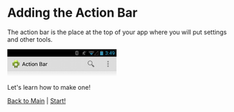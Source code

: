 # Adding the Action Bar

The action bar is the place at the top of your app where you will
put settings and other tools.

<img src="https://raw.githubusercontent.com/KCErb/hello-ruboto/master/static/actionbar/action_bar.png" alt="Yay Design!" width="250px" />

Let's learn how to make one!


[Back to Main](https://github.com/KCErb/hello-ruboto/blob/master/README.md) | [Start!](https://github.com/KCErb/hello-ruboto/blob/master/training/basics/actionbar/setting-up.md)
